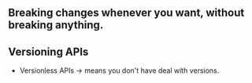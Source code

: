 ## Breaking changes whenever you want, without breaking anything.

## Versioning APIs

- Versionless APIs -> means you don't have deal with versions.

